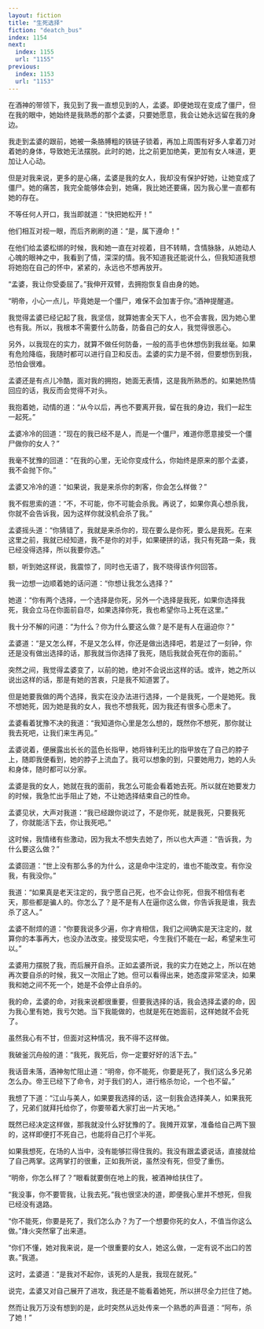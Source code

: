 ```yaml
---
layout: fiction
title: "生死选择"
fiction: "deatch_bus"
index: 1154
next:
  index: 1155
  url: "1155"
previous:
  index: 1153
  url: "1153"
---
```

在酒神的带领下，我见到了我一直想见到的人，孟婆。即便她现在变成了僵尸，但在我的眼中，她始终是我熟悉的那个孟婆，只要她愿意，我会让她永远留在我的身边。

我走到孟婆的跟前，她被一条胳膊粗的铁链子锁着，再加上周围有好多人拿着刀对着她的身体，导致她无法摆脱。此时的她，比之前更加绝美，更加有女人味道，更加让人心动。

但是对我来说，更多的是心痛，孟婆是我的女人，我却没有保护好她，让她变成了僵尸。她的痛苦，我完全能够体会到，她痛，我比她还要痛，因为我心里一直都有她的存在。

不等任何人开口，我当即就道：“快把她松开！”

他们相互对视一眼，而后齐刷刷的道：“是，属下遵命！”

在他们给孟婆松绑的时候，我和她一直在对视着，目不转睛，含情脉脉，从她动人心魄的眼神之中，我看到了情，深深的情。我不知道我还能说什么，但我知道我想将她抱在自己的怀中，紧紧的，永远也不想再放开。

“孟婆，我让你受委屈了。”我伸开双臂，去拥抱恢复自由身的她。

“明帝，小心一点儿，毕竟她是一个僵尸，难保不会加害于你。”酒神提醒道。

我觉得孟婆已经记起了我，我坚信，就算她害全天下人，也不会害我，因为她心里也有我。所以，我根本不需要什么防备，防备自己的女人，我觉得很恶心。

另外，以我现在的实力，就算不做任何防备，一般的高手也休想伤到我丝毫。如果有危险降临，我随时都可以进行自卫和反击。孟婆的实力是不弱，但要想伤到我，恐怕会很难。

孟婆还是有点儿冷酷，面对我的拥抱，她面无表情，这是我所熟悉的。如果她热情回应的话，我反而会觉得不对头。

我抱着她，动情的道：“从今以后，再也不要离开我，留在我的身边，我们一起生一起死。”

孟婆冷冷的回道：“现在的我已经不是人，而是一个僵尸，难道你愿意接受一个僵尸做你的女人？”

我毫不犹豫的回道：“在我的心里，无论你变成什么，你始终是原来的那个孟婆，我不会抛下你。”

孟婆又冷冷的道：“如果说，我是来杀你的刺客，你会怎么样做？”

我不假思索的道：“不，不可能，你不可能会杀我。再说了，如果你真心想杀我，你就不会告诉我，因为这样你就没机会杀了我。”

孟婆摇头道：“你猜错了，我就是来杀你的，现在要么是你死，要么是我死。在来这里之前，我就已经知道，我不是你的对手，如果硬拼的话，我只有死路一条，我已经没得选择，所以我要你选。”

额，听到她这样说，我震惊了，同时也无语了，我不晓得该作何回答。

我一边想一边顺着她的话问道：“你想让我怎么选择？”

她道：“你有两个选择，一个选择是你死，另外一个选择是我死，如果你选择我死，我会立马在你面前自尽，如果选择你死，我也希望你马上死在这里。”

我十分不解的问道：“为什么？你为什么要这么做？是不是有人在逼迫你？”

孟婆道：“是又怎么样，不是又怎么样，你还是做出选择吧，若是过了一刻钟，你还是没有做出选择的话，那我就当你选择了我死，随后我就会死在你的面前。”

突然之间，我觉得孟婆变了，以前的她，绝对不会说出这样的话。或许，她之所以说出这样的话，那是有她的苦衷，只是我不知道罢了。

但是她要我做的两个选择，我实在没办法进行选择，一个是我死，一个是她死。我不想她死，因为她是我的女人，我也不想我死，因为我还有很多心愿未了。

孟婆看着犹豫不决的我道：“我知道你心里是怎么想的，既然你不想死，那你就让我去死吧，让我们来生再见。”

孟婆说着，便展露出长长的蓝色长指甲，她将锋利无比的指甲放在了自己的脖子上，随即我便看到，她的脖子上流血了。我可以想象的到，只要她用力，她的人头和身体，随时都可以分家。

孟婆是我的女人，她就在我的面前，我怎么可能会看着她去死。所以就在她要发力的时候，我急忙出手阻止了她，不让她选择结束自己的性命。

孟婆见状，大声对我道：“我已经跟你说过了，不是你死，就是我死，只要我死了，你就能活下去，你让我死吧。”

这时候，我情绪有些激动，因为我太不想失去她了，所以也大声道：“告诉我，为什么要这么做？”

孟婆回道：“世上没有那么多的为什么，这是命中注定的，谁也不能改变。有你没我，有我没你。”

我道：“如果真是老天注定的，我宁愿自己死，也不会让你死，但我不相信有老天，那些都是骗人的。你怎么了？是不是有人在逼你这么做，你告诉我是谁，我去杀了这人。”

孟婆不耐烦的道：“你要我说多少遍，你才肯相信，我们之间确实是天注定的，就算你的本事再大，也没办法改变。接受现实吧，今生我们不能在一起，希望来生可以。”

孟婆用力摆脱了我，而后展开自杀。正如孟婆所说，我的实力在她之上，所以在她再次要自杀的时候，我又一次阻止了她。但可以看得出来，她态度非常坚决，如果我和她之间不死一个，她是不会停止自杀的。

我的命，孟婆的命，对我来说都很重要，但要我选择的话，我会选择孟婆的命，因为我心里有她，我亏欠她。当下我能做的，也就是死在她面前，这样她就不会死了。

虽然我心有不甘，但面对这种情况，我不得不这样做。

我破釜沉舟般的道：“我死，我死后，你一定要好好的活下去。”

我话音未落，酒神匆忙阻止道：“明帝，你不能死，你要是死了，我们这么多兄弟怎么办。帝王已经下了命令，对于我们的人，进行格杀勿论，一个也不留。”

我想了下道：“江山与美人，如果要我选择的话，这一刻我会选择美人，如果我死了，兄弟们就拜托给你了，你要带着大家打出一片天地。”

既然已经决定这样做，那我就没什么好犹豫的了。我摊开双掌，准备给自己两下狠的，这样即便打不死自己，也能将自己打个半死。

如果我想死，在场的人当中，没有能够拦得住我的。我没有跟孟婆说话，直接就给了自己两掌。这两掌打的很重，正如我所说，虽然没有死，但受了重伤。

“明帝，你怎么样了？”眼看就要倒在地上的我，被酒神给扶住了。

“我没事，你不要管我，让我去死。”我也很坚决的道，即便我心里并不想死，但我已经没有退路。

“你不能死，你要是死了，我们怎么办？为了一个想要你死的女人，不值当你这么做。”烽火突然窜了出来道。

“你们不懂，她对我来说，是一个很重要的女人，她这么做，一定有说不出口的苦衷。”我道。

这时，孟婆道：“是我对不起你，该死的人是我，我现在就死。”

说完，孟婆又对自己展开了进攻，我还是不能看着她死，所以拼尽全力拦住了她。

然而让我万万没有想到的是，此时突然从远处传来一个熟悉的声音道：“阿布，杀了她！”
